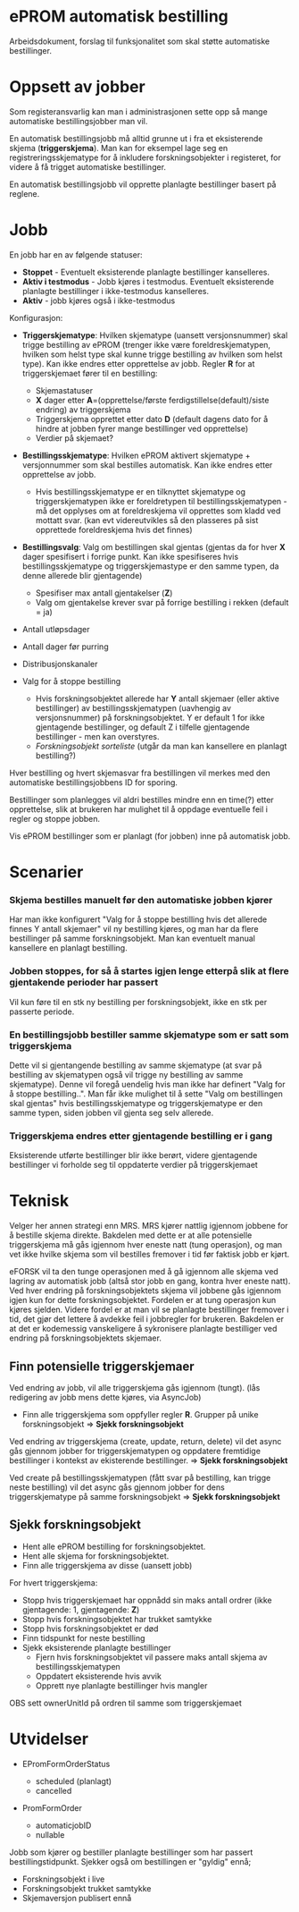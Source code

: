 # ePROM automatisk bestilling

Arbeidsdokument, forslag til funksjonalitet som skal støtte automatiske bestillinger.

# Oppsett av jobber

Som registeransvarlig kan man i administrasjonen sette opp så mange automatiske bestillingsjobber man vil.

En automatisk bestillingsjobb må alltid grunne ut i fra et eksisterende skjema (**triggerskjema**). Man kan for eksempel lage seg en registreringsskjematype for å inkludere forskningsobjekter i registeret, for videre å få trigget automatiske bestillinger.

En automatisk bestillingsjobb vil opprette planlagte bestillinger basert på reglene.

# Jobb

En jobb har en av følgende statuser:
* **Stoppet** - Eventuelt eksisterende planlagte bestillinger kanselleres.
* **Aktiv i testmodus** - Jobb kjøres i testmodus. Eventuelt eksisterende planlagte bestillinger i ikke-testmodus kanselleres. 
* **Aktiv** - jobb kjøres også i ikke-testmodus

Konfigurasjon:
* **Triggerskjematype**: Hvilken skjematype (uansett versjonsnummer) skal trigge bestilling av ePROM (trenger ikke være foreldreskjematypen, hvilken som helst type skal kunne trigge bestilling av hvilken som helst type). Kan ikke endres etter opprettelse av jobb. Regler **R** for at triggerskjemaet fører til en bestilling:
  * Skjemastatuser
  * **X** dager etter **A**=(opprettelse/første ferdigstillelse(default)/siste endring) av triggerskjema
  * Triggerskjema opprettet etter dato **D** (default dagens dato for å hindre at jobben fyrer mange bestillinger ved opprettelse)
  * Verdier på skjemaet?
  
* **Bestillingsskjematype**: Hvilken ePROM aktivert skjematype + versjonnummer som skal bestilles automatisk. Kan ikke endres etter opprettelse av jobb.
  * Hvis bestillingsskjematype er en tilknyttet skjematype og triggerskjematypen ikke er foreldretypen til bestillingsskjematypen - må det opplyses om at foreldreskjema vil opprettes som kladd ved mottatt svar. (kan evt videreutvikles så den plasseres på sist opprettede foreldreskjema hvis det finnes)

 * **Bestillingsvalg**: Valg om bestillingen skal gjentas (gjentas da for hver **X** dager spesifisert i forrige punkt. Kan ikke spesifiseres hvis bestillingsskjematype og triggerskjemastype er den samme typen, da denne allerede blir gjentagende)
   * Spesifiser max antall gjentakelser (**Z**)
   * Valg om gjentakelse krever svar på forrige bestilling i rekken (default = ja)
* Antall utløpsdager
* Antall dager før purring
* Distribusjonskanaler
* Valg for å stoppe bestilling
  * Hvis forskningsobjektet allerede har **Y** antall skjemaer (eller aktive bestillinger) av bestillingsskjematypen (uavhengig av versjonsnummer) på forskningsobjektet. Y er default 1 for ikke gjentagende bestillinger, og default Z i tilfelle gjentagende bestillinger - men kan overstyres.
  * *Forskningsobjekt sorteliste* (utgår da man kan kansellere en planlagt bestilling?)
  
Hver bestilling og hvert skjemasvar fra bestillingen vil merkes med den automatiske bestillingsjobbens ID for sporing.

Bestillinger som planlegges vil aldri bestilles mindre enn en time(?) etter opprettelse, slik at brukeren har mulighet til å oppdage eventuelle feil i regler og stoppe jobben.

Vis ePROM bestillinger som er planlagt (for jobben) inne på automatisk jobb.

# Scenarier

### Skjema bestilles manuelt før den automatiske jobben kjører
Har man ikke konfigurert "Valg for å stoppe bestilling hvis det allerede finnes Y antall skjemaer" vil ny bestilling kjøres, og man har da flere bestillinger på samme forskningsobjekt. Man kan eventuelt manual kansellere en planlagt bestilling.

### Jobben stoppes, for så å startes igjen lenge etterpå slik at flere gjentakende perioder har passert
Vil kun føre til en stk ny bestilling per forskningsobjekt, ikke en stk per passerte periode.

### En bestillingsjobb bestiller samme skjematype som er satt som triggerskjema
Dette vil si gjentangende bestilling av samme skjematype (at svar på bestilling av skjematypen også vil trigge ny bestilling av samme skjematype). Denne vil foregå uendelig hvis man ikke har definert "Valg for å stoppe bestilling..". 
Man får ikke mulighet til å sette "Valg om bestillingen skal gjentas" hvis bestillingsskjematype og triggerskjematype er den samme typen, siden jobben vil gjenta seg selv allerede.

### Triggerskjema endres etter gjentagende bestilling er i gang
Eksisterende utførte bestillinger blir ikke berørt, videre gjentagende bestillinger vi forholde seg til oppdaterte verdier på triggerskjemaet

# Teknisk

Velger her annen strategi enn MRS. MRS kjører nattlig igjennom jobbene for å bestille skjema direkte. Bakdelen med dette er at alle potensielle triggerskjema må gås igjennom hver eneste natt (tung operasjon), og man vet ikke hvilke skjema som vil bestilles fremover i tid før faktisk jobb er kjørt.

eFORSK vil ta den tunge operasjonen med å gå igjennom alle skjema ved lagring av automatisk jobb (altså stor jobb en gang, kontra hver eneste natt). Ved hver endring på forskningsobjektets skjema vil jobbene gås igjennom igjen kun for dette forskningsobjektet. Fordelen er at tung operasjon kun kjøres sjelden. Videre fordel er at man vil se planlagte bestillinger fremover i tid, det gjør det lettere å avdekke feil i jobbregler for brukeren. Bakdelen er at det er kodemessig vanskeligere å sykronisere planlagte bestilliger ved endring på forskningsobjektets skjemaer.

## Finn potensielle triggerskjemaer

Ved endring av jobb, vil alle triggerskjema gås igjennom (tungt). (lås redigering av jobb mens dette kjøres, via AsyncJob)
- Finn alle triggerskjema som oppfyller regler **R**. Grupper på unike forskningsobjekt => **Sjekk forskningsobjekt**

Ved endring av triggerskjema (create, update, return, delete) vil det async gås gjennom jobber for triggerskjematypen og oppdatere fremtidige bestillinger i kontekst av ekisterende bestillinger.  => **Sjekk forskningsobjekt**

Ved create på bestillingsskjematypen (fått svar på bestilling, kan trigge neste bestilling) vil det async gås gjennom jobber for dens triggerskjematype på samme forskningsobjekt => **Sjekk forskningsobjekt**

## Sjekk forskningsobjekt

- Hent alle ePROM bestilling for forskningsobjektet.
- Hent alle skjema for forskningsobjektet.
- Finn alle triggerskjema av disse (uansett jobb)

For hvert triggerskjema:
- Stopp hvis triggerskjemaet har oppnådd sin maks antall ordrer (ikke gjentagende: 1, gjentagende: **Z**)
- Stopp hvis forskningsobjektet har trukket samtykke
- Stopp hvis forskningsobjektet er død
- Finn tidspunkt for neste bestilling
- Sjekk eksisterende planlagte bestillinger
  - Fjern hvis forskningsobjektet vil passere maks antall skjema av bestillingsskjematypen
  - Oppdatert eksisterende hvis avvik
  - Opprett nye planlagte bestillinger hvis mangler
  
OBS sett ownerUnitId på ordren til samme som triggerskjemaet
  

# Utvidelser

- EPromFormOrderStatus
  - scheduled (planlagt)
  - cancelled
  
- PromFormOrder
  - automaticjobID
  - nullable 

Jobb som kjører og bestiller planlagte bestillinger som har passert bestillingstidpunkt. Sjekker også om bestillingen er "gyldig" ennå;
- Forskningsobjekt i live
- Forskningsobjekt trukket samtykke
- Skjemaversjon publisert ennå
